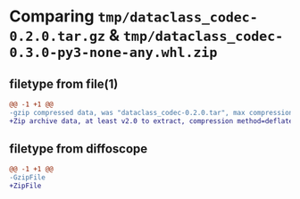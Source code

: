 # Comparing `tmp/dataclass_codec-0.2.0.tar.gz` & `tmp/dataclass_codec-0.3.0-py3-none-any.whl.zip`

## filetype from file(1)

```diff
@@ -1 +1 @@
-gzip compressed data, was "dataclass_codec-0.2.0.tar", max compression
+Zip archive data, at least v2.0 to extract, compression method=deflate
```

## filetype from diffoscope

```diff
@@ -1 +1 @@
-GzipFile
+ZipFile
```

